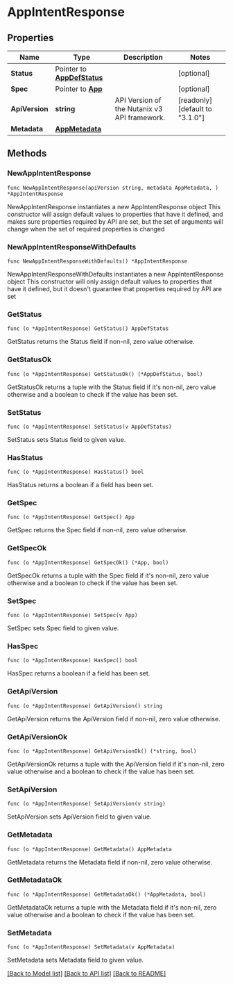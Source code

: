 # AppIntentResponse

## Properties

Name | Type | Description | Notes
------------ | ------------- | ------------- | -------------
**Status** | Pointer to [**AppDefStatus**](AppDefStatus.md) |  | [optional] 
**Spec** | Pointer to [**App**](App.md) |  | [optional] 
**ApiVersion** | **string** | API Version of the Nutanix v3 API framework. | [readonly] [default to "3.1.0"]
**Metadata** | [**AppMetadata**](AppMetadata.md) |  | 

## Methods

### NewAppIntentResponse

`func NewAppIntentResponse(apiVersion string, metadata AppMetadata, ) *AppIntentResponse`

NewAppIntentResponse instantiates a new AppIntentResponse object
This constructor will assign default values to properties that have it defined,
and makes sure properties required by API are set, but the set of arguments
will change when the set of required properties is changed

### NewAppIntentResponseWithDefaults

`func NewAppIntentResponseWithDefaults() *AppIntentResponse`

NewAppIntentResponseWithDefaults instantiates a new AppIntentResponse object
This constructor will only assign default values to properties that have it defined,
but it doesn't guarantee that properties required by API are set

### GetStatus

`func (o *AppIntentResponse) GetStatus() AppDefStatus`

GetStatus returns the Status field if non-nil, zero value otherwise.

### GetStatusOk

`func (o *AppIntentResponse) GetStatusOk() (*AppDefStatus, bool)`

GetStatusOk returns a tuple with the Status field if it's non-nil, zero value otherwise
and a boolean to check if the value has been set.

### SetStatus

`func (o *AppIntentResponse) SetStatus(v AppDefStatus)`

SetStatus sets Status field to given value.

### HasStatus

`func (o *AppIntentResponse) HasStatus() bool`

HasStatus returns a boolean if a field has been set.

### GetSpec

`func (o *AppIntentResponse) GetSpec() App`

GetSpec returns the Spec field if non-nil, zero value otherwise.

### GetSpecOk

`func (o *AppIntentResponse) GetSpecOk() (*App, bool)`

GetSpecOk returns a tuple with the Spec field if it's non-nil, zero value otherwise
and a boolean to check if the value has been set.

### SetSpec

`func (o *AppIntentResponse) SetSpec(v App)`

SetSpec sets Spec field to given value.

### HasSpec

`func (o *AppIntentResponse) HasSpec() bool`

HasSpec returns a boolean if a field has been set.

### GetApiVersion

`func (o *AppIntentResponse) GetApiVersion() string`

GetApiVersion returns the ApiVersion field if non-nil, zero value otherwise.

### GetApiVersionOk

`func (o *AppIntentResponse) GetApiVersionOk() (*string, bool)`

GetApiVersionOk returns a tuple with the ApiVersion field if it's non-nil, zero value otherwise
and a boolean to check if the value has been set.

### SetApiVersion

`func (o *AppIntentResponse) SetApiVersion(v string)`

SetApiVersion sets ApiVersion field to given value.


### GetMetadata

`func (o *AppIntentResponse) GetMetadata() AppMetadata`

GetMetadata returns the Metadata field if non-nil, zero value otherwise.

### GetMetadataOk

`func (o *AppIntentResponse) GetMetadataOk() (*AppMetadata, bool)`

GetMetadataOk returns a tuple with the Metadata field if it's non-nil, zero value otherwise
and a boolean to check if the value has been set.

### SetMetadata

`func (o *AppIntentResponse) SetMetadata(v AppMetadata)`

SetMetadata sets Metadata field to given value.



[[Back to Model list]](../README.md#documentation-for-models) [[Back to API list]](../README.md#documentation-for-api-endpoints) [[Back to README]](../README.md)


